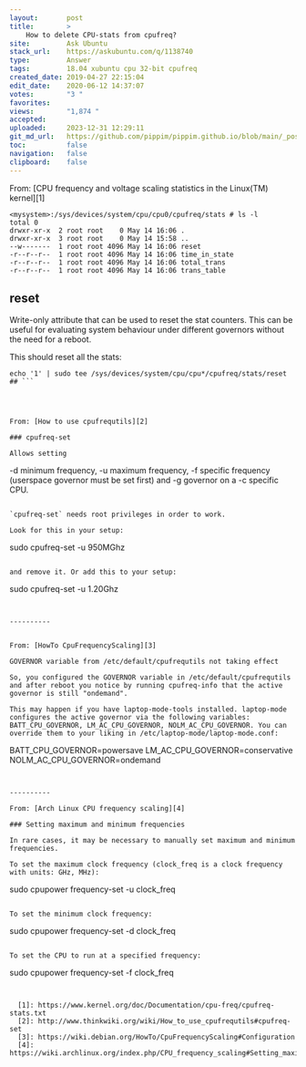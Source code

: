 ```yaml
---
layout:       post
title:        >
    How to delete CPU-stats from cpufreq?
site:         Ask Ubuntu
stack_url:    https://askubuntu.com/q/1138740
type:         Answer
tags:         18.04 xubuntu cpu 32-bit cpufreq
created_date: 2019-04-27 22:15:04
edit_date:    2020-06-12 14:37:07
votes:        "3 "
favorites:    
views:        "1,874 "
accepted:     
uploaded:     2023-12-31 12:29:11
git_md_url:   https://github.com/pippim/pippim.github.io/blob/main/_posts/2019/2019-04-27-How-to-delete-CPU-stats-from-cpufreq_.md
toc:          false
navigation:   false
clipboard:    false
---
```


From: [CPU frequency and voltage scaling statistics in the Linux(TM) kernel][1]

``` 
<mysystem>:/sys/devices/system/cpu/cpu0/cpufreq/stats # ls -l
total 0
drwxr-xr-x  2 root root    0 May 14 16:06 .
drwxr-xr-x  3 root root    0 May 14 15:58 ..
--w-------  1 root root 4096 May 14 16:06 reset
-r--r--r--  1 root root 4096 May 14 16:06 time_in_state
-r--r--r--  1 root root 4096 May 14 16:06 total_trans
-r--r--r--  1 root root 4096 May 14 16:06 trans_table
```


## reset

Write-only attribute that can be used to reset the stat counters. This can be
useful for evaluating system behaviour under different governors without the
need for a reboot.

This should reset all the stats:

``` 
echo '1' | sudo tee /sys/devices/system/cpu/cpu*/cpufreq/stats/reset
## ```




From: [How to use cpufrequtils][2]

### cpufreq-set

Allows setting

``` 
-d  minimum frequency,
-u  maximum frequency,
-f  specific frequency (userspace governor must be set first) and
-g  governor on a
-c  specific CPU.
```

`cpufreq-set` needs root privileges in order to work. 

Look for this in your setup:

``` 
sudo cpufreq-set -u 950MGhz
```

and remove it. Or add this to your setup:

``` 
sudo cpufreq-set -u 1.20Ghz
```


----------


From: [HowTo CpuFrequencyScaling][3] 

GOVERNOR variable from /etc/default/cpufrequtils not taking effect

So, you configured the GOVERNOR variable in /etc/default/cpufrequtils and after reboot you notice by running cpufreq-info that the active governor is still "ondemand".

This may happen if you have laptop-mode-tools installed. laptop-mode configures the active governor via the following variables: BATT_CPU_GOVERNOR, LM_AC_CPU_GOVERNOR, NOLM_AC_CPU_GOVERNOR. You can override them to your liking in /etc/laptop-mode/laptop-mode.conf:

``` 
BATT_CPU_GOVERNOR=powersave
LM_AC_CPU_GOVERNOR=conservative
NOLM_AC_CPU_GOVERNOR=ondemand
```


----------

From: [Arch Linux CPU frequency scaling][4]

### Setting maximum and minimum frequencies

In rare cases, it may be necessary to manually set maximum and minimum frequencies.

To set the maximum clock frequency (clock_freq is a clock frequency with units: GHz, MHz):

``` 
sudo cpupower frequency-set -u clock_freq
```

To set the minimum clock frequency:

``` 
sudo cpupower frequency-set -d clock_freq
```

To set the CPU to run at a specified frequency:

``` 
sudo cpupower frequency-set -f clock_freq
```


  [1]: https://www.kernel.org/doc/Documentation/cpu-freq/cpufreq-stats.txt
  [2]: http://www.thinkwiki.org/wiki/How_to_use_cpufrequtils#cpufreq-set
  [3]: https://wiki.debian.org/HowTo/CpuFrequencyScaling#Configuration
  [4]: https://wiki.archlinux.org/index.php/CPU_frequency_scaling#Setting_maximum_and_minimum_frequencies
